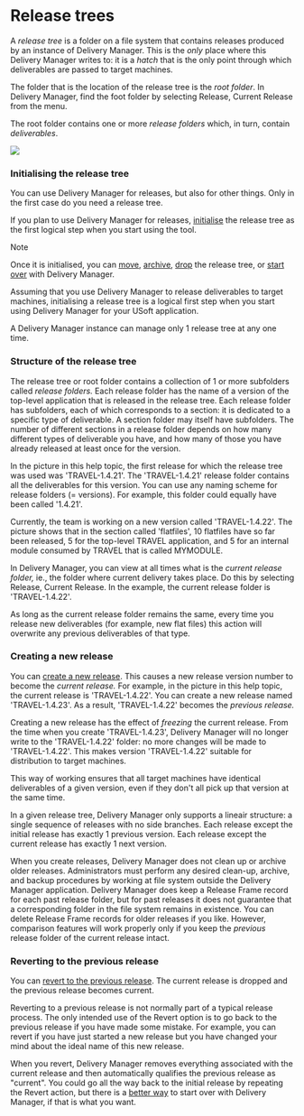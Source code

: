 # Release trees

A *release tree* is a folder on a file system that contains releases produced by an instance of Delivery Manager. This is the *only* place where this Delivery Manager writes to: it is a *hatch* that is the only point through which deliverables are passed to target machines.

The folder that is the location of the release tree is the *root folder*. In Delivery Manager, find the foot folder by selecting Release, Current Release from the menu.

The root folder contains one or more *release folders* which, in turn, contain *deliverables*.

![](/api/Continuous%20delivery/Understanding%20USoft%20Delivery%20Manager/assets/332636d5-5319-41dc-9e58-5eecfd338868.png)

### Initialising the release tree

You can use Delivery Manager for releases, but also for other things. Only in the first case do you need a release tree.

If you plan to use Delivery Manager for releases, [initialise](/docs/Continuous%20delivery/Delivery%20Manager%20basic%20procedures/Initialising%20a%20release%20tree.md) the release tree as the first logical step when you start using the tool.

> [!NOTE]
> Once it is initialised, you can [move](/docs/Continuous%20delivery/Delivery%20Manager%20basic%20procedures/Dropping%20moving%20archiving%20a%20release%20tree%20or%20starting%20over.md), [archive](/docs/Continuous%20delivery/Delivery%20Manager%20basic%20procedures/Dropping%20moving%20archiving%20a%20release%20tree%20or%20starting%20over.md), [drop](/docs/Continuous%20delivery/Delivery%20Manager%20basic%20procedures/Dropping%20moving%20archiving%20a%20release%20tree%20or%20starting%20over.md) the release tree, or [start over](/docs/Continuous%20delivery/Delivery%20Manager%20basic%20procedures/Dropping%20moving%20archiving%20a%20release%20tree%20or%20starting%20over.md) with Delivery Manager.

Assuming that you use Delivery Manager to release deliverables to target machines, initialising a release tree is a logical first step when you start using Delivery Manager for your USoft application.

A Delivery Manager instance can manage only 1 release tree at any one time.

### Structure of the release tree

The release tree or root folder contains a collection of 1 or more subfolders called *release folders.* Each release folder has the name of a version of the top-level application that is released in the release tree. Each release folder has subfolders, each of which corresponds to a section: it is dedicated to a specific type of deliverable. A section folder may itself have subfolders. The number of different sections in a release folder depends on how many different types of deliverable you have, and how many of those you have already released at least once for the version.

In the picture in this help topic, the first release for which the release tree was used was 'TRAVEL-1.4.21'. The 'TRAVEL-1.4.21' release folder contains all the deliverables for this version. You can use any naming scheme for release folders (= versions). For example, this folder could equally have been called '1.4.21'.

Currently, the team is working on a new version called 'TRAVEL-1.4.22'. The picture shows that in the section called 'flatfiles', 10 flatfiles have so far been released, 5 for the top-level TRAVEL application, and 5 for an internal module consumed by TRAVEL that is called MYMODULE.

In Delivery Manager, you can view at all times what is the *current release folder,* ie., the folder where current delivery takes place. Do this by selecting Release, Current Release. In the example, the current release folder is 'TRAVEL-1.4.22'.

As long as the current release folder remains the same, every time you release new deliverables (for example, new flat files) this action will overwrite any previous deliverables of that type.

### Creating a new release

You can [create a new release](/docs/Continuous%20delivery/Delivery%20Manager%20basic%20procedures/Creating%20a%20new%20release.md). This causes a new release version number to become the *current release.* For example, in the picture in this help topic, the current release is 'TRAVEL-1.4.22'. You can create a new release named 'TRAVEL-1.4.23'. As a result, 'TRAVEL-1.4.22' becomes the *previous release.*

Creating a new release has the effect of *freezing* the current release. From the time when you create 'TRAVEL-1.4.23', Delivery Manager will no longer write to the 'TRAVEL-1.4.22' folder: no more changes will be made to 'TRAVEL-1.4.22'. This makes version 'TRAVEL-1.4.22' suitable for distribution to target machines.

This way of working ensures that all target machines have identical deliverables of a given version, even if they don't all pick up that version at the same time.

In a given release tree, Delivery Manager only supports a lineair structure: a single sequence of releases with no side branches. Each release except the initial release has exactly 1 previous version. Each release except the current release has exactly 1 next version.

When you create releases, Delivery Manager does not clean up or archive older releases. Administrators must perform any desired clean-up, archive, and backup procedures by working at file system outside the Delivery Manager application. Delivery Manager does keep a Release Frame record for each past release folder, but for past releases it does not guarantee that a corresponding folder in the file system remains in existence. You can delete Release Frame records for older releases if you like. However, comparison features will work properly only if you keep the *previous* release folder of the current release intact.

### Reverting to the previous release

You can [revert to the previous release](/docs/Continuous%20delivery/Delivery%20Manager%20basic%20procedures/Reverting%20to%20the%20previous%20release.md). The current release is dropped and the previous release becomes current.

Reverting to a previous release is not normally part of a typical release process. The only intended use of the Revert option is to go back to the previous release if you have made some mistake. For example, you can revert if you have just started a new release but you have changed your mind about the ideal name of this new release.

When you revert, Delivery Manager removes everything associated with the current release and then automatically qualifies the previous release as "current". You could go all the way back to the initial release by repeating the Revert action, but there is a [better way](/docs/Continuous%20delivery/Delivery%20Manager%20basic%20procedures/Dropping%20moving%20archiving%20a%20release%20tree%20or%20starting%20over.md) to start over with Delivery Manager, if that is what you want.